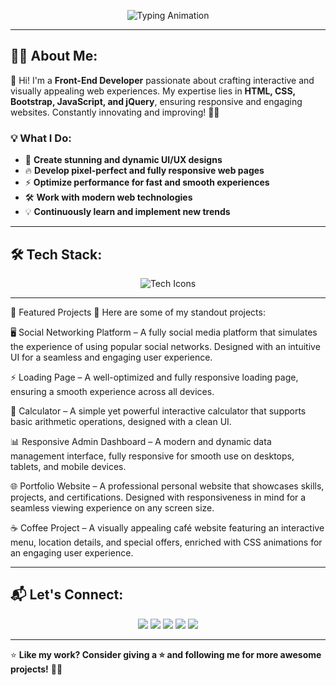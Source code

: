 <p align="center">
  <img src="https://readme-typing-svg.herokuapp.com?font=Fira+Code&weight=600&size=26&duration=3000&pause=1000&color=36BCF7&center=true&vCenter=true&width=900&lines=Welcome+to+My+GitHub+Universe!+%F0%9F%9A%80;Creative+Front-End+Developer;Building+Stunning+Web+Experiences;Turning+Ideas+into+Reality;Passionate+about+Design%2C+Code%2C+and+Innovation" alt="Typing Animation">
</p>

---

## 🧑‍💻 About Me:
👋 Hi! I'm a **Front-End Developer** passionate about crafting interactive and visually appealing web experiences. My expertise lies in **HTML, CSS, Bootstrap, JavaScript, and jQuery**, ensuring responsive and engaging websites. Constantly innovating and improving! 🚀✨

### 💡 What I Do:
- 🎨 **Create stunning and dynamic UI/UX designs**
- 🔥 **Develop pixel-perfect and fully responsive web pages**
- ⚡ **Optimize performance for fast and smooth experiences**
- 🛠️ **Work with modern web technologies**
- 💡 **Continuously learn and implement new trends**

---

## 🛠️ Tech Stack:
<p align="center">
  <img src="https://skillicons.dev/icons?i=html,css,bootstrap,js,jquery,git,github" alt="Tech Icons">
</p>

---

🌟 Featured Projects
📌 Here are some of my standout projects:

🖥️ Social Networking Platform – A fully social media platform that simulates the experience of using popular social networks. Designed with an intuitive UI for a seamless and engaging user experience.

⚡ Loading Page – A well-optimized and fully responsive loading page, ensuring a smooth experience across all devices.

🧮 Calculator – A simple yet powerful interactive calculator that supports basic arithmetic operations, designed with a clean UI.

📊 Responsive Admin Dashboard – A modern and dynamic data management interface, fully responsive for smooth use on desktops, tablets, and mobile devices.

🌐 Portfolio Website – A professional personal website that showcases skills, projects, and certifications. Designed with responsiveness in mind for a seamless viewing experience on any screen size.

☕ Coffee Project – A visually appealing café website featuring an interactive menu, location details, and special offers, enriched with CSS animations for an engaging user experience.

---



## 📬 Let's Connect:
<p align="center">
  <a href="Your Portfolio Link"><img src="https://img.shields.io/badge/Portfolio-%2312100E.svg?&style=for-the-badge&logo=vercel&logoColor=white"></a>
  <a href="mailto:your-email@example.com"><img src="https://img.shields.io/badge/Email-D14836?style=for-the-badge&logo=gmail&logoColor=white"></a>
  <a href="Your LinkedIn Profile Link"><img src="https://img.shields.io/badge/LinkedIn-0077B5?style=for-the-badge&logo=linkedin&logoColor=white"></a>
  <a href="Your Twitter Profile Link"><img src="https://img.shields.io/badge/Twitter-1DA1F2?style=for-the-badge&logo=twitter&logoColor=white"></a>
  <a href="https://github.com/YourUsername"><img src="https://img.shields.io/github/followers/YourUsername?label=Follow%20Me&style=for-the-badge"></a>
</p>

---

⭐ **Like my work? Consider giving a ⭐ and following me for more awesome projects!** 🚀🔥
